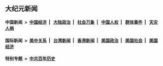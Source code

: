 ## 大纪元新闻

#### 中国新闻 &nbsp;>&nbsp; [中国经济](indexes/ncid283/README.md?03270845) &nbsp;| &nbsp; [大陆政治](indexes/ncid277/README.md?03270845) &nbsp;| &nbsp; [社会万象](indexes/ncid282/README.md?03270845) &nbsp;| &nbsp; [中国人权](indexes/ncid278/README.md?03270845) &nbsp;| &nbsp; [群体事件](indexes/ncid279/README.md?03270845) &nbsp;| &nbsp; [天灾人祸](indexes/ncid280/README.md?03270845)

#### 国际新闻 &nbsp;>&nbsp; [美中关系](indexes/nf1412576/README.md?03270845) &nbsp;| &nbsp; [台湾新闻](indexes/ncid1349361/README.md?03270845) &nbsp;| &nbsp; [香港新闻](indexes/ncid1349362/README.md?03270845) &nbsp;| &nbsp; [美国政治](indexes/ncid1078159/README.md?03270845) &nbsp;| &nbsp; [美国社会](indexes/ncid1078160/README.md?03270845) &nbsp;| &nbsp; [美国经济](indexes/ncid1078158/README.md?03270845)

#### 特别专题 &nbsp;>&nbsp; [中共百年历史](https://github.com/epoch-news/epoch-special/blob/master/README.md?03270845)  
